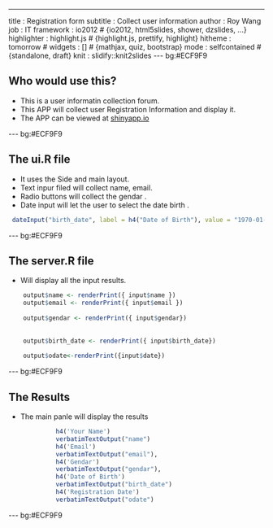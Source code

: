---
title       : Registration form
subtitle    : Collect user information 
author      : Roy Wang
job         : IT
framework   : io2012        # {io2012, html5slides, shower, dzslides, ...}
highlighter : highlight.js  # {highlight.js, prettify, highlight}
hitheme     : tomorrow      # 
widgets     : []            # {mathjax, quiz, bootstrap}
mode        : selfcontained # {standalone, draft}
knit        : slidify::knit2slides
--- bg:#ECF9F9

## Who would use this?

* This is a user informatin collection forum.
* This APP will collect user Registration Information and display it.
* The APP can be viewed at <a href =https://itexpertsh.shinyapps.io/Data_Products/ >shinyapp.io</a>

--- bg:#ECF9F9

## The ui.R file

* It uses the  Side and main layout.
* Text inpur filed will collect name, email.
* Radio buttons will collect the gendar .
* Date input will let the user to select the date birth .



```r
 dateInput("birth_date", label = h4("Date of Birth"), value = "1970-01-01")
```


--- bg:#ECF9F9

## The server.R file

* Will display all the input results.


```r
    output$name <- renderPrint({ input$name })
    output$email <- renderPrint({ input$email })
  
    output$gendar <- renderPrint({ input$gendar})
   
    
    output$birth_date <- renderPrint({ input$birth_date})
    
    output$odate<-renderPrint({input$date})
```


--- bg:#ECF9F9

## The Results

* The main panle will display the results


```r
             h4('Your Name')
             verbatimTextOutput("name")
             h4('Email')
             verbatimTextOutput("email"),
             h4('Gendar')
             verbatimTextOutput("gendar"),
             h4('Date of Birth')
             verbatimTextOutput("birth_date")
             h4('Registration Date')
             verbatimTextOutput("odate")
```


--- bg:#ECF9F9
